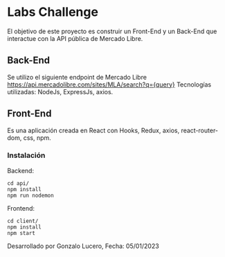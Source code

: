 # Labs Challenge

El objetivo de este proyecto es construir un Front-End y un Back-End que interactue con la API pública de Mercado Libre.


## Back-End

Se utilizo el siguiente endpoint de Mercado Libre https://api.mercadolibre.com/sites/MLA/search?q={query}
Tecnologías utilizadas: NodeJs, ExpressJs, axios.

## Front-End

Es una aplicación creada en React con Hooks, Redux, axios, react-router-dom, css, npm.


### Instalación
Backend:
```
cd api/
npm install
npm run nodemon
```
Frontend:
```
cd client/
npm install
npm start
```
Desarrollado por Gonzalo Lucero, Fecha: 05/01/2023



